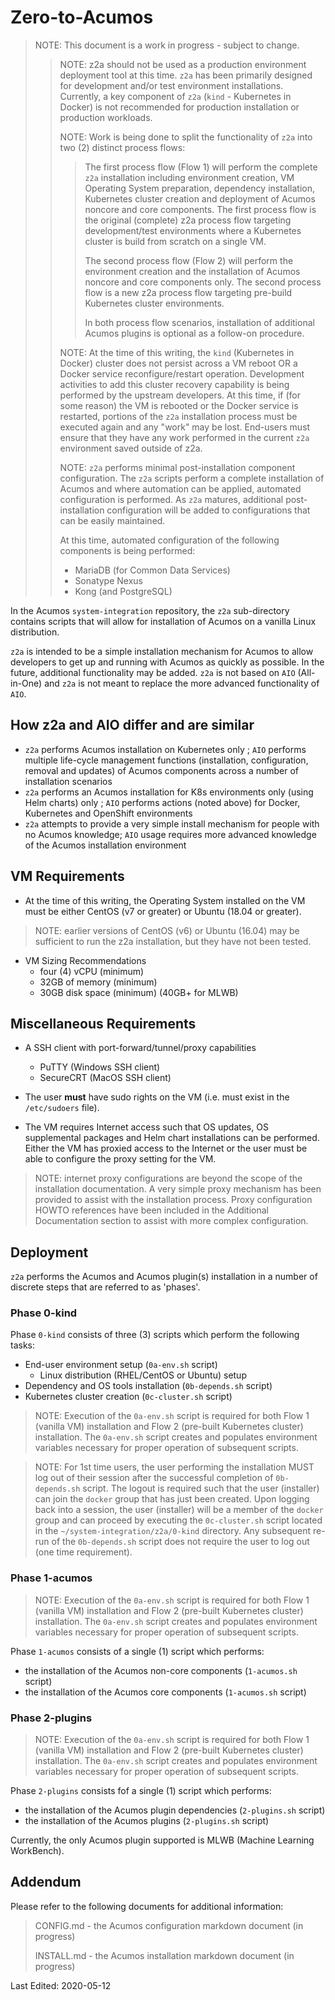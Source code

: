 # Zero-to-Acumos

> NOTE: This document is a work in progress - subject to change.
>
>> NOTE: z2a should not be used as a production environment deployment tool at this time.  `z2a` has been primarily designed for development and/or test environment installations.  Currently, a key component of `z2a` (`kind` -  Kubernetes in Docker) is not recommended for production installation or production workloads.
>>
>> NOTE: Work is being done to split the functionality of `z2a` into two (2) distinct process flows:
>>> The first process flow (Flow 1) will perform the complete `z2a` installation including environment creation, VM Operating System preparation, dependency installation, Kubernetes cluster creation and deployment of Acumos noncore and core components. The first process flow is the original (complete) z2a process flow targeting development/test environments where a Kubernetes cluster is build from scratch on a single VM.
>>>
>>> The second process flow (Flow 2) will perform the environment creation and the installation of Acumos noncore and core components only. The second process flow is a new z2a process flow targeting pre-build Kubernetes cluster environments.
>>>
>>> In both process flow scenarios, installation of additional Acumos plugins is optional as a follow-on procedure.
>>
>> NOTE: At the time of this writing, the `kind` (Kubernetes in Docker) cluster does not persist across a VM reboot OR a Docker service reconfigure/restart operation. Development activities to add this cluster recovery capability is being performed by the upstream developers.  At this time, if (for some reason) the VM is rebooted or the Docker service is restarted, portions of the `z2a` installation process must be executed again and any "work" may be lost.  End-users must ensure that they have any work performed in the current `z2a` environment saved outside of z2a.
>>
>> NOTE: `z2a` performs minimal post-installation component configuration.  The `z2a` scripts perform a complete installation of Acumos and where automation can be applied, automated configuration is performed. As `z2a` matures, additional post-installation configuration will be added to configurations that can be easily maintained.
>>
>>At this time, automated configuration of the following components is being performed:
>>
>>* MariaDB (for Common Data Services)
>>* Sonatype Nexus
>>* Kong (and PostgreSQL)

In the Acumos `system-integration` repository, the `z2a` sub-directory contains scripts that will allow for installation of Acumos on a vanilla Linux distribution.

`z2a` is intended to be a simple installation mechanism for Acumos to allow developers to get up and running with Acumos as quickly as possible.  In the future, additional functionality may be added. `z2a` is not based on `AIO` (All-in-One) and `z2a` is not meant to replace the more advanced functionality of `AIO`.

## How z2a and AIO differ and are similar

* `z2a` performs Acumos installation on Kubernetes only ; `AIO` performs multiple life-cycle management functions (installation, configuration, removal and updates) of Acumos components across a number of installation scenarios
* `z2a` performs an Acumos installation for K8s environments only (using Helm charts) only ; `AIO` performs actions (noted above) for Docker, Kubernetes and OpenShift environments
* `z2a` attempts to provide a very simple install mechanism for people with no Acumos knowledge; `AIO` usage requires more advanced knowledge of the Acumos installation environment

## VM Requirements

* At the time of this writing, the Operating System installed on the VM must be either CentOS (v7 or greater) or Ubuntu (18.04 or greater).

> NOTE: earlier versions of CentOS (v6) or Ubuntu (16.04) may be sufficient to run the z2a installation, but they have not been tested.

* VM Sizing Recommendations
  * four (4) vCPU (minimum)
  * 32GB of memory (minimum)
  * 30GB disk space (minimum) (40GB+ for MLWB)

## Miscellaneous Requirements

* A SSH client with port-forward/tunnel/proxy capabilities
  * PuTTY (Windows SSH client)
  * SecureCRT (MacOS SSH client)

* The user **must** have sudo rights on the VM (i.e. must exist in the `/etc/sudoers` file).

* The VM requires Internet access such that OS updates, OS supplemental packages and Helm chart installations can be performed. Either the VM has proxied access to the Internet or the user must be able to configure the proxy setting for the VM.

> NOTE: internet proxy configurations are beyond the scope of the installation documentation.  A very simple proxy mechanism has been provided to assist with the installation process. Proxy configuration HOWTO references have been included in the Additional Documentation section to assist with more complex configuration.

## Deployment

`z2a` performs the Acumos and Acumos plugin(s) installation in a number of discrete steps that are referred to as 'phases'.

### Phase 0-kind

Phase `0-kind` consists of three (3) scripts which perform the following tasks:

* End-user environment setup (`0a-env.sh` script)
  * Linux distribution (RHEL/CentOS or Ubuntu) setup
* Dependency and OS tools installation (`0b-depends.sh` script)
* Kubernetes cluster creation (`0c-cluster.sh` script)

> NOTE: Execution of the `0a-env.sh` script is required for both Flow 1 (vanilla VM) installation and Flow 2 (pre-built Kubernetes cluster) installation.  The `0a-env.sh` script creates and populates environment variables necessary for proper operation of subsequent scripts.

>NOTE: For 1st time users, the user performing the installation MUST log out of their session after the successful completion of `0b-depends.sh` script.  The logout is required such that the user (installer) can join the `docker` group that has just been created.  Upon logging back into a session, the user (installer) will be a member of the `docker` group and can proceed by executing the `0c-cluster.sh` script located in the `~/system-integration/z2a/0-kind` directory.  Any subsequent re-run of the `0b-depends.sh` script does not require the user to log out (one time requirement).

### Phase 1-acumos

> NOTE: Execution of the `0a-env.sh` script is required for both Flow 1 (vanilla VM) installation and Flow 2 (pre-built Kubernetes cluster) installation.  The `0a-env.sh` script creates and populates environment variables necessary for proper operation of subsequent scripts.

Phase `1-acumos` consists of a single (1) script which performs:

* the installation of the Acumos non-core components (`1-acumos.sh` script)
* the installation of the Acumos core components (`1-acumos.sh` script)

### Phase 2-plugins

> NOTE: Execution of the `0a-env.sh` script is required for both Flow 1 (vanilla VM) installation and Flow 2 (pre-built Kubernetes cluster) installation.  The `0a-env.sh` script creates and populates environment variables necessary for proper operation of subsequent scripts.

Phase `2-plugins` consists fof a single (1) script which performs:

* the installation of the Acumos plugin dependencies (`2-plugins.sh` script)
* the installation of the Acumos plugins (`2-plugins.sh` script)

Currently, the only Acumos plugin supported is MLWB (Machine Learning WorkBench).

## Addendum

Please refer to the following documents for additional information:

> CONFIG.md   - the Acumos configuration markdown document (in progress)
>
> INSTALL.md  - the Acumos installation markdown document (in progress)

Last Edited: 2020-05-12